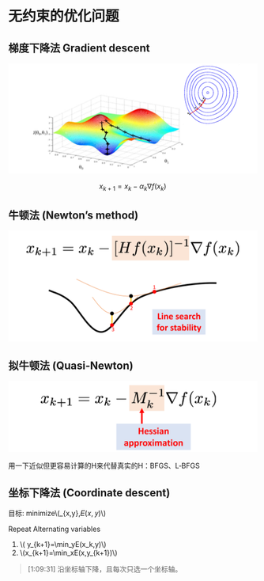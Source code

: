 # 无约束的优化问题    

## 梯度下降法 Gradient descent   

![](../assets/优化10.png)   

$$
x_{k+1}=x_k-\alpha _k\nabla f(x_k)
$$

## 牛顿法 (Newton’s method)    

![](../assets/优化11.png)   


## 拟牛顿法 (Quasi‐Newton)    

![](../assets/优化12.png)   

用一下近似但更容易计算的H来代替真实的H：BFGS、L‐BFGS    

## 坐标下降法 (Coordinate descent)    

目标: minimize\\(_{x,y},𝐸(𝑥, 𝑦)\\)     

Repeat Alternating variables    
1. \\( y_{k+1}=\min_yE(x_k,y)\\)  
2. \\(x_{k+1}=\min_xE(x,y_{k+1})\\)    

> [1:09:31] 沿坐标轴下降，且每次只选一个坐标轴。      
